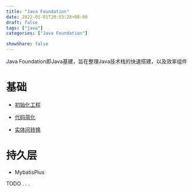 ```yaml
---
title: "Java Foundation"
date: 2022-01-01T20:53:28+08:00
draft: false
tags: ["java"]
categories: ["Java Foundation"]

showShare: false
---
```


Java Foundation即Java基建，旨在整理Java技术栈的快速搭建，以及效率组件

# 基础

- [初始化工程](https://start.spring.io)

- [代码简化](../lombok)

- [实体间转换](../mapstruct)

# 持久层

- MybatisPlus

TODO . . .